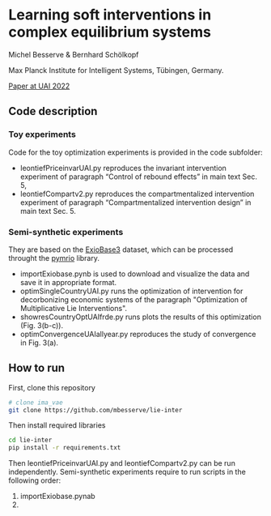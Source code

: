 # Learning soft interventions in complex equilibrium systems
Michel Besserve & Bernhard Schölkopf

Max Planck Institute for Intelligent Systems, Tübingen, Germany.

[Paper at UAI 2022](https://openreview.net/forum?id=HrBgldLo9ec)


## Code description
### Toy experiments
Code for the toy optimization experiments is provided in the code subfolder:
  -  leontiefPriceinvarUAI.py reproduces the invariant intervention experiment of paragraph “Control of rebound effects” in
main text Sec. 5,
  -  leontiefCompartv2.py reproduces the compartmentalized intervention experiment of paragraph “Compartmentalized
intervention design” in main text Sec. 5.

### Semi-synthetic experiments
They are based on the [ExioBase3](https://www.exiobase.eu/index.php/9-blog/31-now-available-exiobase2) dataset, which can be processed throught the [pymrio](https://pymrio.readthedocs.io) library. 
  -  importExiobase.pynb is used to download and visualize the data and save it in appropriate format.
  -  optimSingleCountryUAI.py runs the optimization of intervention for decorbonizing economic systems of the paragraph "Optimization of Multiplicative Lie Interventions".
  -  showresCountryOptUAIfrde.py runs plots the results of this optimization (Fig. 3(b-c)).
  -  optimConvergenceUAIallyear.py reproduces the study of convergence in Fig. 3(a).

## How to run

First, clone this repository  
```bash
# clone ima_vae   
git clone https://github.com/mbesserve/lie-inter
```
Then install required libraries
```bash
cd lie-inter
pip install -r requirements.txt
```
Then leontiefPriceinvarUAI.py and leontiefCompartv2.py can be run independently. Semi-synthetic experiments require to run scripts in the following order:
  1. importExiobase.pynab
  2. 

